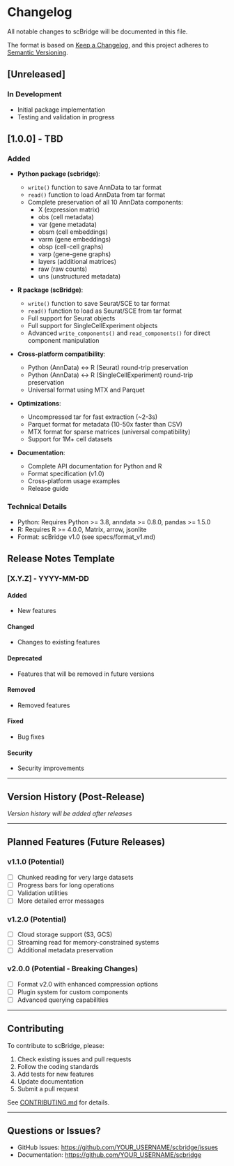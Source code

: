 # Changelog

All notable changes to scBridge will be documented in this file.

The format is based on [Keep a Changelog](https://keepachangelog.com/en/1.0.0/),
and this project adheres to [Semantic Versioning](https://semver.org/spec/v2.0.0.html).

## [Unreleased]

### In Development
- Initial package implementation
- Testing and validation in progress

## [1.0.0] - TBD

### Added
- **Python package (scbridge)**:
  - `write()` function to save AnnData to tar format
  - `read()` function to load AnnData from tar format
  - Complete preservation of all 10 AnnData components:
    - X (expression matrix)
    - obs (cell metadata)
    - var (gene metadata)
    - obsm (cell embeddings)
    - varm (gene embeddings)
    - obsp (cell-cell graphs)
    - varp (gene-gene graphs)
    - layers (additional matrices)
    - raw (raw counts)
    - uns (unstructured metadata)

- **R package (scBridge)**:
  - `write()` function to save Seurat/SCE to tar format
  - `read()` function to load as Seurat/SCE from tar format
  - Full support for Seurat objects
  - Full support for SingleCellExperiment objects
  - Advanced `write_components()` and `read_components()` for direct component manipulation

- **Cross-platform compatibility**:
  - Python (AnnData) ↔ R (Seurat) round-trip preservation
  - Python (AnnData) ↔ R (SingleCellExperiment) round-trip preservation
  - Universal format using MTX and Parquet

- **Optimizations**:
  - Uncompressed tar for fast extraction (~2-3s)
  - Parquet format for metadata (10-50x faster than CSV)
  - MTX format for sparse matrices (universal compatibility)
  - Support for 1M+ cell datasets

- **Documentation**:
  - Complete API documentation for Python and R
  - Format specification (v1.0)
  - Cross-platform usage examples
  - Release guide

### Technical Details
- Python: Requires Python >= 3.8, anndata >= 0.8.0, pandas >= 1.5.0
- R: Requires R >= 4.0.0, Matrix, arrow, jsonlite
- Format: scBridge v1.0 (see specs/format_v1.md)

## Release Notes Template

### [X.Y.Z] - YYYY-MM-DD

#### Added
- New features

#### Changed
- Changes to existing features

#### Deprecated
- Features that will be removed in future versions

#### Removed
- Removed features

#### Fixed
- Bug fixes

#### Security
- Security improvements

---

## Version History (Post-Release)

*Version history will be added after releases*

---

## Planned Features (Future Releases)

### v1.1.0 (Potential)
- [ ] Chunked reading for very large datasets
- [ ] Progress bars for long operations
- [ ] Validation utilities
- [ ] More detailed error messages

### v1.2.0 (Potential)
- [ ] Cloud storage support (S3, GCS)
- [ ] Streaming read for memory-constrained systems
- [ ] Additional metadata preservation

### v2.0.0 (Potential - Breaking Changes)
- [ ] Format v2.0 with enhanced compression options
- [ ] Plugin system for custom components
- [ ] Advanced querying capabilities

---

## Contributing

To contribute to scBridge, please:
1. Check existing issues and pull requests
2. Follow the coding standards
3. Add tests for new features
4. Update documentation
5. Submit a pull request

See [CONTRIBUTING.md](CONTRIBUTING.md) for details.

---

## Questions or Issues?

- GitHub Issues: https://github.com/YOUR_USERNAME/scbridge/issues
- Documentation: https://github.com/YOUR_USERNAME/scbridge
